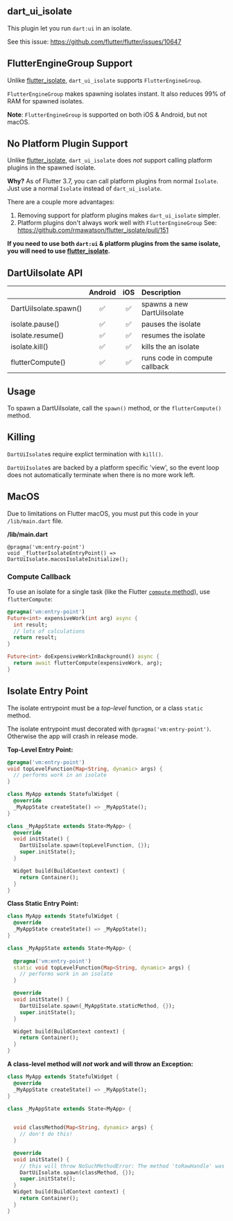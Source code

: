 ## dart_ui_isolate

This plugin let you run `dart:ui` in an isolate.

See this issue: https://github.com/flutter/flutter/issues/10647

## FlutterEngineGroup Support

Unlike [flutter_isolate](https://pub.dev/packages/flutter_isolate), `dart_ui_isolate` supports `FlutterEngineGroup`.

`FlutterEngineGroup` makes spawning isolates instant. It also reduces 99% of RAM for spawned isolates.

**Note**: `FlutterEngineGroup` is supported on both iOS & Android, but not macOS.

## No Platform Plugin Support

Unlike [flutter_isolate](https://pub.dev/packages/flutter_isolate), `dart_ui_isolate` does *not* support calling platform plugins in the spawned isolate. 

**Why?** As of Flutter 3.7, you can call platform plugins from normal `Isolate`.  Just use a normal `Isolate` instead of `dart_ui_isolate`.

There are a couple more advantages:
1. Removing support for platform plugins makes `dart_ui_isolate` simpler.
2. Platform plugins don't always work well with `FlutterEngineGroup` See: https://github.com/rmawatson/flutter_isolate/pull/151

**If you need to use both `dart:ui` & platform plugins from the same isolate, you will need to use [flutter_isolate](https://pub.dev/packages/flutter_isolate).**

## DartUiIsolate API

|                       |      Android       |         iOS          |             Description            |
| :-------------------- | :----------------: | :------------------: |  :-------------------------------- |
| DartUiIsolate.spawn() | :white_check_mark: |  :white_check_mark:  | spawns a new DartUiIsolate         |
| isolate.pause()       | :white_check_mark: |  :white_check_mark:  | pauses the isolate                 |
| isolate.resume()      | :white_check_mark: |  :white_check_mark:  | resumes the isolate                |
| isolate.kill()        | :white_check_mark: |  :white_check_mark:  | kills the an isolate               |
| flutterCompute()      | :white_check_mark: |  :white_check_mark:  | runs code in compute callback      |

## Usage

To spawn a DartUiIsolate, call the `spawn()` method, or the `flutterCompute()` method.

## Killing

`DartUiIsolate`s require explict termination with `kill()`.

`DartUiIsolate`s are backed by a platform specific 'view', so the event loop does not automatically terminate when there is no more work left.

## MacOS

Due to limitations on Flutter macOS, you must put this code in your `/lib/main.dart` file.

**/lib/main.dart**
```
@pragma('vm:entry-point')
void _flutterIsolateEntryPoint() => DartUiIsolate.macosIsolateInitialize();
```

### Compute Callback

To use an isolate for a single task (like the Flutter [`compute` method](https://api.flutter.dev/flutter/foundation/compute-constant.html)), use `flutterCompute`:

```dart
@pragma('vm:entry-point')
Future<int> expensiveWork(int arg) async {
  int result;
  // lots of calculations
  return result;
}

Future<int> doExpensiveWorkInBackground() async {
  return await flutterCompute(expensiveWork, arg);
}
```

## Isolate Entry Point

The isolate entrypoint must be a *top-level* function, or a class `static` method.

The isolate entrypoint must decorated with `@pragma('vm:entry-point')`. Otherwise the app will crash in release mode.

**Top-Level Entry Point:**

```dart
@pragma('vm:entry-point')
void topLevelFunction(Map<String, dynamic> args) {
  // performs work in an isolate
}

class MyApp extends StatefulWidget {
  @override
  _MyAppState createState() => _MyAppState();
}

class _MyAppState extends State<MyApp> {
  @override
  void initState() {
    DartUiIsolate.spawn(topLevelFunction, {});
    super.initState();
  }

  Widget build(BuildContext context) {
    return Container();
  }
}
```

**Class Static Entry Point:**

```dart
class MyApp extends StatefulWidget {
  @override
  _MyAppState createState() => _MyAppState();
}

class _MyAppState extends State<MyApp> {
  
  @pragma('vm:entry-point')
  static void topLevelFunction(Map<String, dynamic> args) {
    // performs work in an isolate
  }

  @override
  void initState() {
    DartUiIsolate.spawn(_MyAppState.staticMethod, {});
    super.initState();
  }

  Widget build(BuildContext context) {
    return Container();
  }
}
```

**A class-level method will *not* work and will throw an Exception:**

```dart
class MyApp extends StatefulWidget {
  @override
  _MyAppState createState() => _MyAppState();
}

class _MyAppState extends State<MyApp> {

  
  void classMethod(Map<String, dynamic> args) {
    // don't do this!
  }

  @override
  void initState() {
    // this will throw NoSuchMethodError: The method 'toRawHandle' was called on null.
    DartUiIsolate.spawn(classMethod, {}); 
    super.initState();
  }
  Widget build(BuildContext context) {
    return Container();
  }
}
```




